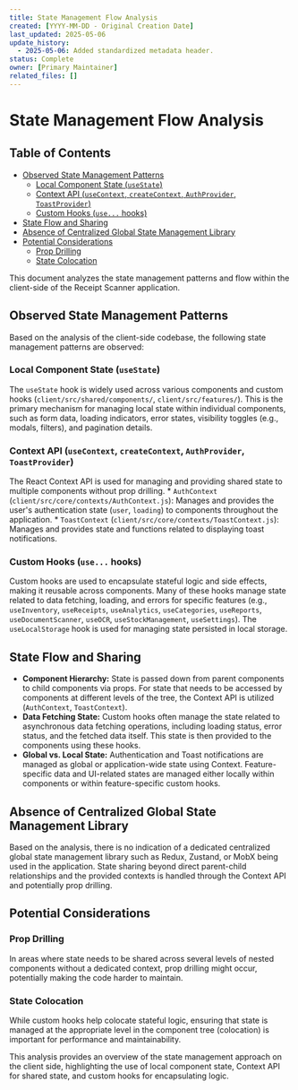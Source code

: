 ```yaml
---
title: State Management Flow Analysis
created: [YYYY-MM-DD - Original Creation Date]
last_updated: 2025-05-06
update_history:
  - 2025-05-06: Added standardized metadata header.
status: Complete
owner: [Primary Maintainer]
related_files: []
---
```


# State Management Flow Analysis

## Table of Contents

* [Observed State Management Patterns](#observed-state-management-patterns)
    * [Local Component State (`useState`)](#local-component-state-usestate)
    * [Context API (`useContext`, `createContext`, `AuthProvider`, `ToastProvider`)](#context-api-usecontext-createcontext-authprovider-toastprovider)
    * [Custom Hooks (`use...` hooks)](#custom-hooks-use-hooks)
* [State Flow and Sharing](#state-flow-and-sharing)
* [Absence of Centralized Global State Management Library](#absence-of-centralized-global-state-management-library)
* [Potential Considerations](#potential-considerations)
    * [Prop Drilling](#prop-drilling)
    * [State Colocation](#state-colocation)

This document analyzes the state management patterns and flow within the client-side of the Receipt Scanner application.

## Observed State Management Patterns

Based on the analysis of the client-side codebase, the following state management patterns are observed:

### Local Component State (`useState`)

The `useState` hook is widely used across various components and custom hooks (`client/src/shared/components/`, `client/src/features/`). This is the primary mechanism for managing local state within individual components, such as form data, loading indicators, error states, visibility toggles (e.g., modals, filters), and pagination details.

### Context API (`useContext`, `createContext`, `AuthProvider`, `ToastProvider`)

The React Context API is used for managing and providing shared state to multiple components without prop drilling.
    *   `AuthContext` (`client/src/core/contexts/AuthContext.js`): Manages and provides the user's authentication state (`user`, `loading`) to components throughout the application.
    *   `ToastContext` (`client/src/core/contexts/ToastContext.js`): Manages and provides state and functions related to displaying toast notifications.

### Custom Hooks (`use...` hooks)

Custom hooks are used to encapsulate stateful logic and side effects, making it reusable across components. Many of these hooks manage state related to data fetching, loading, and errors for specific features (e.g., `useInventory`, `useReceipts`, `useAnalytics`, `useCategories`, `useReports`, `useDocumentScanner`, `useOCR`, `useStockManagement`, `useSettings`). The `useLocalStorage` hook is used for managing state persisted in local storage.

## State Flow and Sharing

*   **Component Hierarchy:** State is passed down from parent components to child components via props. For state that needs to be accessed by components at different levels of the tree, the Context API is utilized (`AuthContext`, `ToastContext`).
*   **Data Fetching State:** Custom hooks often manage the state related to asynchronous data fetching operations, including loading status, error status, and the fetched data itself. This state is then provided to the components using these hooks.
*   **Global vs. Local State:** Authentication and Toast notifications are managed as global or application-wide state using Context. Feature-specific data and UI-related states are managed either locally within components or within feature-specific custom hooks.

## Absence of Centralized Global State Management Library

Based on the analysis, there is no indication of a dedicated centralized global state management library such as Redux, Zustand, or MobX being used in the application. State sharing beyond direct parent-child relationships and the provided contexts is handled through the Context API and potentially prop drilling.

## Potential Considerations

### Prop Drilling

In areas where state needs to be shared across several levels of nested components without a dedicated context, prop drilling might occur, potentially making the code harder to maintain.
### State Colocation

While custom hooks help colocate stateful logic, ensuring that state is managed at the appropriate level in the component tree (colocation) is important for performance and maintainability.

This analysis provides an overview of the state management approach on the client side, highlighting the use of local component state, Context API for shared state, and custom hooks for encapsulating logic.
